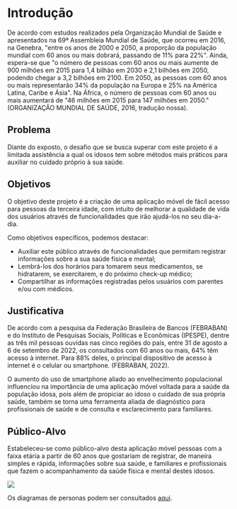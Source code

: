 # Introdução

De acordo com estudos realizados pela Organização Mundial de Saúde e apresentados na 69ª Assembleia Mundial de Saúde, que ocorreu em 2016, na Genebra, "entre os anos de 2000 e 2050, a proporção da população mundial com 60 anos ou mais dobrará, passando de 11% para 22%". Ainda, espera-se que "o número de pessoas com 60 anos ou mais aumente de 900 milhões em 2015 para 1,4 bilhão em 2030 e 2,1 bilhões em 2050, podendo chegar a 3,2 bilhões em 2100. Em 2050, as pessoas com 60 anos ou mais representarão 34% da população na Europa e 25% na América Latina, Caribe e Ásia". Na África, o número de pessoas com 60 anos ou mais aumentará de "46 milhões em 2015 para 147 milhões em 2050." (ORGANIZAÇÃO MUNDIAL DE SAÚDE, 2016, tradução nossa).

## Problema

Diante do exposto, o desafio que se busca superar com este projeto é a limitada assistência a qual os idosos tem sobre métodos mais práticos para auxiliar no cuidado próprio à sua saúde.

## Objetivos

O objetivo deste projeto é a criação de uma aplicação móvel de fácil acesso para pessoas da terceira idade, com intuito de melhorar a qualidade de vida dos usuários através de funcionalidades que irão ajudá-los no seu dia-a-dia.

Como objetivos específicos, podemos destacar:

 - Auxiliar este público através de funcionalidades que permitam registrar informações sobre a sua saúde física e mental;
 - Lembrá-los dos horários para tomarem seus medicamentos, se hidratarem, se exercitarem, e do próximo check-up médico;
 - Compartilhar as informações registradas pelos usuários com parentes e/ou com médicos.

## Justificativa

De acordo com a pesquisa da Federação Brasileira de Bancos (FEBRABAN) e do Instituto de Pesquisas Sociais, Políticas e Econômicas (IPESPE), dentre as três mil pessoas ouvidas nas cinco regiões do país, entre 31 de agosto a 6 de setembro de 2022, os consultados com 60 anos ou mais, 64% têm acesso à internet. Para 88% deles, o principal dispositivo de acesso à internet é o celular ou smartphone. (FEBRABAN, 2022).

O aumento do uso de smartphone aliado ao envelhecimento populacional influenciou na importância de uma aplicação móvel voltada para a saúde da população idosa, pois além de propiciar ao idoso o cuidado de sua própria saúde, também se torna uma ferramenta aliada de diagnóstico para profissionais de saúde e de consulta e esclarecimento para familiares.

## Público-Alvo

Estabeleceu-se como público-alvo desta aplicação móvel pessoas com a faixa etária a partir de 60 anos que gostariam de registrar, de maneira simples e rápida, informações sobre sua saúde, e familiares e profissionais que fazem o acompanhamento da saúde física e mental destes idosos.

<img src="https://user-images.githubusercontent.com/100447878/221361717-d0809024-5bdf-4705-a31c-a98a71866195.png">

<p>Os diagramas de personas podem ser consultados <a href="https://github.com/procopiodaiane/app_melhor_idade/blob/main/pmv-ads-2022-2-e3-proj-mov-t4-testegroupe/docs/02-Especifica%C3%A7%C3%A3o%20do%20Projeto.md">aqui</a>.</p>

